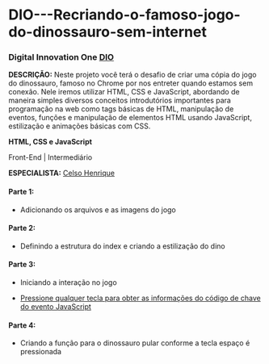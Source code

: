 # DIO---Recriando-o-famoso-jogo-do-dinossauro-sem-internet

### Digital Innovation One [DIO](https://www.dio.me/)

**DESCRIÇÃO:**
Neste projeto você terá o desafio de criar uma cópia do jogo do dinossauro, famoso no Chrome por nos entreter quando estamos sem conexão. Nele iremos utilizar HTML, CSS e JavaScript, abordando de maneira simples diversos conceitos introdutórios importantes para programação na web como tags básicas de HTML, manipulação de eventos, funções e manipulação de elementos HTML usando JavaScript, estilização e animações básicas com CSS.

**HTML, CSS e JavaScript**

Front-End | Intermediário

**ESPECIALISTA:** [Celso Henrique](https://github.com/celso-henrique/)

#### Parte 1:

- Adicionando os arquivos e as imagens do jogo

#### Parte 2:

- Definindo a estrutura do index e criando a estilização do dino


#### Parte 3:

- Iniciando a interação no jogo

- [Pressione qualquer tecla para obter as informações do código de chave do evento JavaScript](https://keycode.info/)

#### Parte 4:

- Criando a função para o dinossauro pular conforme a tecla espaço é pressionada

